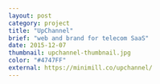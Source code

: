 ```yaml
---
layout: post
category: project
title: "UpChannel"
brief: "web and brand for telecom SaaS"
date: 2015-12-07
thumbnail: upchannel-thumbnail.jpg
color: "#4747FF"
external: https://minimill.co/upchannel/
---
```

